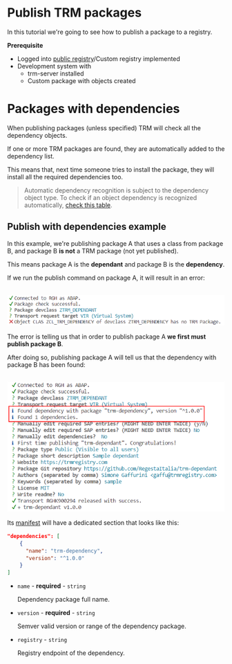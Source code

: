 # Publish TRM packages

In this tutorial we're going to see how to publish a package to a registry.

**Prerequisite**
- Logged into [public registry](https://docs.trmregistry.com/#/registry/public/authentication)/Custom registry implemented
- Development system with
    - trm-server installed
    - Custom package with objects created



# Packages with dependencies

When publishing packages (unless specified) TRM will check all the dependency objects.

If one or more TRM packages are found, they are automatically added to the dependency list.

This means that, next time someone tries to install the package, they will install all the required dependencies too.

> Automatic dependency recognition is subject to the dependency object type. To check if an object dependency is recognized automatically, [check this table](https://docs.trmregistry.com/#/commons/dependencies?id=dependency-recognition).

## Publish with dependencies example

In this example, we're publishing package A that uses a class from package B, and package B **is not** a TRM package (not yet published).

This means package A is the **dependant** and package B is the **dependency**.

If we run the publish command on package A, it will result in an error:

<p align="center">
  <img src="/_media/sample_dependency_error.png" />
</p>

The error is telling us that in order to publish package A **we first must publish package B**.

After doing so, publishing package A will tell us that the dependency with package B has been found:

<p align="center">
  <img src="/_media/sample_dependency_success.png" />
</p>

Its [manifest](https://docs.trmregistry.com/#/commons/manifest) will have a dedicated section that looks like this:

```json
"dependencies": [
    {
      "name": "trm-dependency",
      "version": "^1.0.0"
    }
]
```

- `name` - **required** - `string`

    Dependency package full name.

- `version` - **required** - `string`
    
    Semver valid version or range of the dependency package.

- `registry` - `string`
    
    Registry endpoint of the dependency.